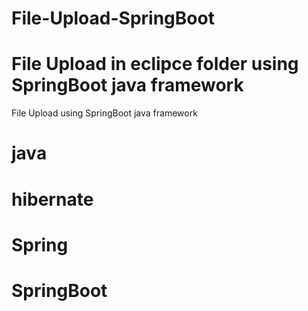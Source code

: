# File-Upload-SpringBoot
# File Upload in eclipce folder using SpringBoot java framework
File Upload using SpringBoot java framework
# java 
# hibernate 
# Spring  
# SpringBoot
